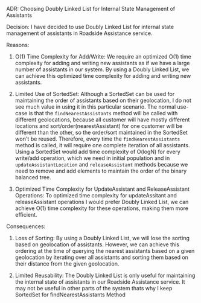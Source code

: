 ADR: Choosing Doubly Linked List for Internal State Management of Assistants

Decision: I have decided to use Doubly Linked List for internal state management of assistants in Roadside Assistance service.

Reasons:

1.  O(1) Time Complexity for Add/Write: We require an optimized O(1) time complexity for adding and writing new assistants as if  we  have a large number of assistants in our system. By using a Doubly Linked List, we can achieve this optimized time complexity for adding and writing new assistants.

2.  Limited Use of SortedSet: Although a SortedSet can be used for maintaining the order of assistants based on their geolocation, I do not see much value in using it in this particular scenario. The normal use-case is that the `findNearestAssistants` method will be called with different geolocations, because all customer will have mostly different locations and sort/order(nearestAssistant) for one customer will be different than the other, so the order/sort maintained in the SortedSet won't be reused. Therefore, every time the `findNearestAssistants` method is called, it will require one complete iteration of all assistants. Using a SortedSet would add time complexity of O(logN) for every write/add operation, which we need in initial population and in `updateAssistantLocation` and `releaseAssistant` methods because we need to remove and add elements to maintain the order of the binary balanced tree.

3.  Optimized Time Complexity for UpdateAssistant and ReleaseAssistant Operations: To optimized time complexity for updateAssitant and releaseAssistant operations I would  prefer Doubly Linked List, we can achieve O(1) time complexity for these operations, making them more efficient.

Consequences:

1.  Loss of Sorting: By using a Doubly Linked List, we will lose the sorting based on geolocation of assistants. However, we can achieve this ordering at the time of querying the nearest assistants based on a given geolocation by iterating over all assistants and sorting them based on their distance from the given geolocation.

3.  Limited Reusability: The Doubly Linked List is only useful for maintaining the internal state of assistants in our Roadside Assistance service. It may not be useful in other parts of the system thats why I keep SortedSet for findNearestAssistants Method